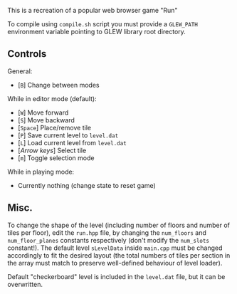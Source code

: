 This is a recreation of a popular web browser game "Run"

To compile using `compile.sh` script you must provide a `GLEW_PATH` environment variable pointing to GLEW library root directory.

## Controls
General:
-   [`B`] Change between modes

While in editor mode (default):
-   [`W`] Move forward
-   [`S`] Move backward
-   [`Space`] Place/remove tile
-   [`P`] Save current level to `level.dat`
-   [`L`] Load current level from `level.dat`
-   [_Arrow keys_] Select tile
-   [`m`] Toggle selection mode

While in playing mode:
-   Currently nothing (change state to reset game)

## Misc.
To change the shape of the level (including number of floors and number of tiles per floor), edit the `run.hpp` file, by changing the `num_floors` and `num_floor_planes` constants respectively (don't modify the `num_slots` constant!). The default level `sLevelData` inside `main.cpp` must be changed accordingly to fit the desired layout (the total numbers of tiles per section in the array must match to preserve well-defined behaviour of level loader).

Default "checkerboard" level is included in the `level.dat` file, but it can be overwritten.
